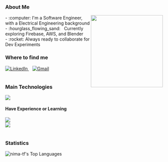 ### About Me
<img align="right" src="https://media.giphy.com/media/M9gbBd9nbDrOTu1Mqx/giphy.gif" width="230">
<div align="left">
- :computer: I'm a Software Engineer, with a Electrical Engineering background<br>
- :hourglass_flowing_sand: &nbsp; Currently exploring Firebase, AWS, and Blender<br>
- :rocket: Always ready to collaborate for Dev Experiments<br>
</div>

### Where to find me
<div align="left">
  <a href="https://www.linkedin.com/in/nima-tf/" target="_blank">
      <img alt="LinkedIn" src="https://img.shields.io/badge/LinkedIn-0077B5?style=for-the-badge&logo=linkedin&logoColor=white">
  </a>   
 &ensp;
  <a href="mailto:nima.taherifard@gmail.com">
      <img alt="Gmail" src="https://img.shields.io/badge/Gmail-D14836?style=for-the-badge&logo=gmail&logoColor=white">
  </a>  
</div>
<br />
 
### Main Technologies
<div align="left">
  <img src="https://skillicons.dev/icons?i=dotnet,nextjs,react,python,cs,typescript,nodejs" /><br>
</div>

#### Have Experience or Learning
<div align="left">
  <img src="https://skillicons.dev/icons?i=angular,tailwind,firebase,javascript,html,css" /><br>
  <img src="https://skillicons.dev/icons?i=mongodb,mysql,aws,pytorch,unity,ps,blender" />
</div>

<br />

<!--
### Work Examples
<div align="left">
<img src="" width="230" height="410">
</div>
-->

### Statistics
<div align="left">

![nima-tf's Top Languages](https://github-readme-stats.vercel.app/api/top-langs/?username=nima-tf&theme=vue-dark&show_icons=true&hide_border=true&layout=compact)

</div>
